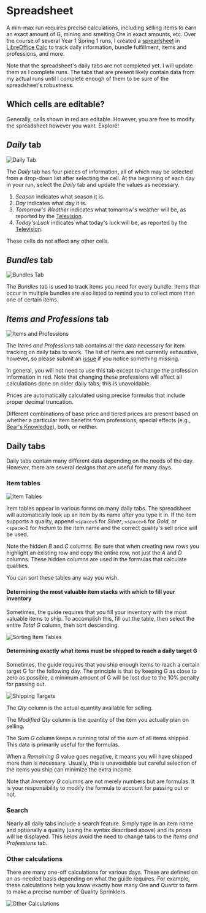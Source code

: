 # Spreadsheet

A min-max run requires precise calculations, including selling items to earn an exact amount of G, mining and smelting Ore in exact amounts, etc. Over the course of several Year 1 Spring 1 runs, I created a [spreadsheet](min-max.ods) in [LibreOffice Calc](https://www.libreoffice.org/download/download) to track daily information, bundle fulfillment, items and professions, and more.

Note that the spreadsheet's daily tabs are not completed yet. I will update them as I complete runs. The tabs that are present likely contain data from my actual runs until I complete enough of them to be sure of the spreadsheet's robustness.

## Which cells are editable?

Generally, cells shown in red are editable. However, you are free to modify the spreadsheet however you want. Explore!

## *Daily* tab

![Daily Tab](images/daily-tab.png)

The *Daily* tab has four pieces of information, all of which may be selected from a drop-down list after selecting the cell. At the beginning of each day in your run, select the *Daily* tab and update the values as necessary.

1. *Season* indicates what season it is.
2. *Day* indicates what day it is.
3. *Tomorrow's Weather* indicates what tomorrow's weather will be, as reported by the [Television](https://stardewvalleywiki.com/Television).
4. *Today's Luck* indicates what today's luck will be, as reported by the [Television](https://stardewvalleywiki.com/Television).

These cells do not affect any other cells.

## *Bundles* tab

![Bundles Tab](images/bundles-tab.png)

The *Bundles* tab is used to track items you need for every bundle. Items that occur in multiple bundles are also listed to remind you to collect more than one of certain items.

## *Items and Professions* tab

![Items and Professions](images/items-and-professions-tab.png)

The *Items and Professions* tab contains all the data necessary for item tracking on daily tabs to work. The list of items are not currently exhaustive, however, so please submit an [issue](https://github.com/nathan-alden-sr/stardew-valley/issues) if you notice something missing.

In general, you will not need to use this tab except to change the profession information in red. Note that changing these professions will affect all calculations done on older daily tabs; this is unavoidable.

Prices are automatically calculated using precise formulas that include proper decimal truncation.

Different combinations of base price and tiered prices are present based on whether a particular item benefits from professions, special effects (e.g., [Bear's Knowledge](https://stardewvalleywiki.com/Bear%27s_Knowledge)), both, or neither.

## Daily tabs

Daily tabs contain many different data depending on the needs of the day. However, there are several designs that are useful for many days.

### Item tables

![Item Tables](images/item-tables.png)

Item tables appear in various forms on many daily tabs. The spreadsheet will automatically look up an item by its name after you type it in. If the item supports a quality, append `<space>S` for *Silver*, `<space>G` for *Gold*, or `<space>I` for *Iridium* to the item name and the correct quality's sell price will be used.

Note the hidden *B* and *C* columns. Be sure that when creating new rows you highlight an existing row and copy the entire row, not just the *A* and *D* columns. These hidden columns are used in the formulas that calculate qualities.

You can sort these tables any way you wish.

#### Determining the most valuable item stacks with which to fill your inventory

Sometimes, the guide requires that you fill your inventory with the most valuable items to ship. To accomplish this, fill out the table, then select the entire *Total G* column, then sort descending.

![Sorting Item Tables](images/sorting-item-tables.png)

#### Determining exactly what items must be shipped to reach a daily target G

Sometimes, the guide requires that you ship enough items to reach a certain target G for the following day. The principle is that by keeping G as close to zero as possible, a minimum amount of G will be lost due to the 10% penalty for passing out.

![Shipping Targets](images/shipping-targets.png)

The *Qty* column is the actual quantity available for selling.

The *Modified Qty* column is the quantity of the item you actually plan on selling.

The *Sum G* column keeps a running total of the sum of all items shipped. This data is primarily useful for the formulas.

When a *Remaining G* value goes negative, it means you will have shipped more than is necessary. Usually, this is unavoidable but careful selection of the items you ship can minimize the extra income.

Note that *Inventory G* columns are not merely numbers but are formulas. It is your responsibility to modify the formula to account for passing out or not.

### Search

Nearly all daily tabs include a search feature. Simply type in an item name and optionally a quality (using the syntax described above) and its prices will be displayed. This helps avoid the need to change tabs to the *Items and Professions* tab.

### Other calculations

There are many one-off calculations for various days. These are defined on an as-needed basis depending on what the guide requires. For example, these calculations help you know exactly how many Ore and Quartz to farm to make a precise number of Quality Sprinklers.

![Other Calculations](images/other-calculations.png)